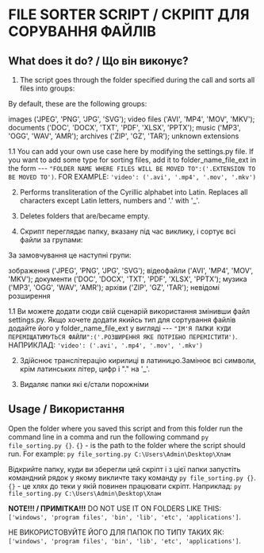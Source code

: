 # FILE SORTER SCRIPT / СКРІПТ ДЛЯ СОРУВАННЯ ФАЙЛІВ

## What does it do? / Що він виконує?

  1. The script goes through the folder specified during the call and sorts all files into groups:

By default, these are the following groups:

images ('JPEG', 'PNG', 'JPG', 'SVG');
video files ('AVI', 'MP4', 'MOV', 'MKV');
documents ('DOC', 'DOCX', 'TXT', 'PDF', 'XLSX', 'PPTX');
music ('MP3', 'OGG', 'WAV', 'AMR');
archives ('ZIP', 'GZ', 'TAR');
unknown extensions

   1.1 You can add your own use case here by modifying the settings.py file. If you want to add some type for sorting files, add it to folder_name_file_ext in the form --- `"FOLDER NAME WHERE FILES WILL BE MOVED TO":('.EXTENSION TO BE MOVED TO')`.
  FOR EXAMPLE: `'video': ('.avi', '.mp4', '.mov', '.mkv')`

  2. Performs transliteration of the Cyrillic alphabet into Latin. Replaces all characters except Latin letters, numbers and '.' with '_'.

  3. Deletes folders that are/became empty.


 1. Скрипт переглядає папку, вказану під час виклику, і сортує всі файли за групами:

За замовчування це наступні групи:

зображення ('JPEG', 'PNG', 'JPG', 'SVG');
відеофайли ('AVI', 'MP4', 'MOV', 'MKV');
документи ('DOC', 'DOCX', 'TXT', 'PDF', 'XLSX', 'PPTX');
музика ('MP3', 'OGG', 'WAV', 'AMR');
архіви ('ZIP', 'GZ', 'TAR');
невідомі розширення

   1.1 Ви можете додати сюди свій сценарій використання змінивши файл settings.py. Якщо хочете додати якийсь тип для сортування файлів додайте його у folder_name_file_ext у вигляді --- `"ІМ'Я ПАПКИ КУДИ ПЕРЕМІЩАТИМУТЬСЯ ФАЙЛИ":('.РОЗШИРЕННЯ ЯКЕ ПОТРІБНО ПЕРЕМІСТИТИ')`.
  НАПРИКЛАД: `'video': ('.avi', '.mp4', '.mov', '.mkv')`

  2. Здійснює транслітерацію кирилиці в латиницю.Замінює всі символи, крім латинських літер, цифр і "." на '_'.

  3. Видаляє папки які є/стали порожніми


## Usage / Використання 

Open the folder where you saved this script and from this folder run the command line in a comma and run the following command `py file_sorting.py {}`. 
`{}` -  is the path to the folder where the script should run. For example: `py file_sorting.py C:\Users\Admin\Desktop\Хлам`


Відкрийте папку, куди ви зберегли цей скріпт  і з цієї папки запустіть командний рядок у якому викличте таку команду `py file_sorting.py {}`.
`{}` - це хлях до теки у якій повинен працювати скріпт. Наприклад: `py file_sorting.py C:\Users\Admin\Desktop\Хлам`

**NOTE!!! / ПРИМІТКА!!!** 
DO NOT USE IT ON FOLDERS LIKE THIS: `['windows', 'program files', 'bin', 'lib', 'etc', 'applications']`.

НЕ ВИКОРИСТОВУЙТЕ ЙОГО ДЛЯ ПАПОК ПО ТИПУ ТАКИХ ЯК: `['windows', 'program files', 'bin', 'lib', 'etc', 'applications']`.


